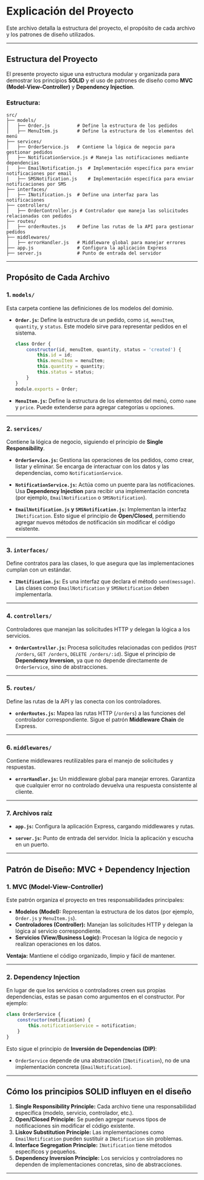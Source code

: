 # Explicación del Proyecto

Este archivo detalla la estructura del proyecto, el propósito de cada archivo y los patrones de diseño utilizados.

---

## **Estructura del Proyecto**
El presente proyecto sigue una estructura modular y organizada para demostrar los principios **SOLID** y el uso de patrones de diseño como **MVC (Model-View-Controller)** y **Dependency Injection**.

### **Estructura:**
```plaintext
src/
├── models/
│   ├── Order.js          # Define la estructura de los pedidos
│   ├── MenuItem.js       # Define la estructura de los elementos del menú
├── services/
│   ├── OrderService.js   # Contiene la lógica de negocio para gestionar pedidos
│   ├── NotificationService.js # Maneja las notificaciones mediante dependencias
│   ├── EmailNotification.js  # Implementación específica para enviar notificaciones por email
│   ├── SMSNotification.js    # Implementación específica para enviar notificaciones por SMS
├── interfaces/
│   ├── INotification.js  # Define una interfaz para las notificaciones
├── controllers/
│   ├── OrderController.js # Controlador que maneja las solicitudes relacionadas con pedidos
├── routes/
│   ├── orderRoutes.js    # Define las rutas de la API para gestionar pedidos
├── middlewares/
│   ├── errorHandler.js   # Middleware global para manejar errores
├── app.js                # Configura la aplicación Express
├── server.js             # Punto de entrada del servidor
```

---

## **Propósito de Cada Archivo**

### **1. `models/`**
Esta carpeta contiene las definiciones de los modelos del dominio.

- **`Order.js`:**
  Define la estructura de un pedido, como `id`, `menuItem`, `quantity`, y `status`. Este modelo sirve para representar pedidos en el sistema.

  ```javascript
  class Order {
      constructor(id, menuItem, quantity, status = 'created') {
          this.id = id;
          this.menuItem = menuItem;
          this.quantity = quantity;
          this.status = status;
      }
  }
  module.exports = Order;
  ```

- **`MenuItem.js`:**
  Define la estructura de los elementos del menú, como `name` y `price`. Puede extenderse para agregar categorías u opciones.

---

### **2. `services/`**
Contiene la lógica de negocio, siguiendo el principio de **Single Responsibility**.

- **`OrderService.js`:**
  Gestiona las operaciones de los pedidos, como crear, listar y eliminar. Se encarga de interactuar con los datos y las dependencias, como `NotificationService`.

- **`NotificationService.js`:**
  Actúa como un puente para las notificaciones. Usa **Dependency Injection** para recibir una implementación concreta (por ejemplo, `EmailNotification` o `SMSNotification`).

- **`EmailNotification.js` y `SMSNotification.js`:**
  Implementan la interfaz `INotification`. Esto sigue el principio de **Open/Closed**, permitiendo agregar nuevos métodos de notificación sin modificar el código existente.

---

### **3. `interfaces/`**
Define contratos para las clases, lo que asegura que las implementaciones cumplan con un estándar.

- **`INotification.js`:**
  Es una interfaz que declara el método `send(message)`. Las clases como `EmailNotification` y `SMSNotification` deben implementarla.

---

### **4. `controllers/`**
Controladores que manejan las solicitudes HTTP y delegan la lógica a los servicios.

- **`OrderController.js`:**
  Procesa solicitudes relacionadas con pedidos (`POST /orders`, `GET /orders`, `DELETE /orders/:id`). Sigue el principio de **Dependency Inversion**, ya que no depende directamente de `OrderService`, sino de abstracciones.

---

### **5. `routes/`**
Define las rutas de la API y las conecta con los controladores.

- **`orderRoutes.js`:**
  Mapea las rutas HTTP (`/orders`) a las funciones del controlador correspondiente. Sigue el patrón **Middleware Chain** de Express.

---

### **6. `middlewares/`**
Contiene middlewares reutilizables para el manejo de solicitudes y respuestas.

- **`errorHandler.js`:**
  Un middleware global para manejar errores. Garantiza que cualquier error no controlado devuelva una respuesta consistente al cliente.

---

### **7. Archivos raíz**
- **`app.js`:**
  Configura la aplicación Express, cargando middlewares y rutas.

- **`server.js`:**
  Punto de entrada del servidor. Inicia la aplicación y escucha en un puerto.

---

## **Patrón de Diseño: MVC + Dependency Injection**

### **1. MVC (Model-View-Controller)**
Este patrón organiza el proyecto en tres responsabilidades principales:
- **Modelos (Model):**
  Representan la estructura de los datos (por ejemplo, `Order.js` y `MenuItem.js`).
- **Controladores (Controller):**
  Manejan las solicitudes HTTP y delegan la lógica al servicio correspondiente.
- **Servicios (View/Business Logic):**
  Procesan la lógica de negocio y realizan operaciones en los datos.

**Ventaja:** Mantiene el código organizado, limpio y fácil de mantener.

---

### **2. Dependency Injection**
En lugar de que los servicios o controladores creen sus propias dependencias, estas se pasan como argumentos en el constructor. Por ejemplo:
```javascript
class OrderService {
    constructor(notification) {
        this.notificationService = notification;
    }
}
```
Esto sigue el principio de **Inversión de Dependencias (DIP)**:
- `OrderService` depende de una abstracción (`INotification`), no de una implementación concreta (`EmailNotification`).

---

## **Cómo los principios SOLID influyen en el diseño**
1. **Single Responsibility Principle:** Cada archivo tiene una responsabilidad específica (modelo, servicio, controlador, etc.).
2. **Open/Closed Principle:** Se pueden agregar nuevos tipos de notificaciones sin modificar el código existente.
3. **Liskov Substitution Principle:** Las implementaciones como `EmailNotification` pueden sustituir a `INotification` sin problemas.
4. **Interface Segregation Principle:** `INotification` tiene métodos específicos y pequeños.
5. **Dependency Inversion Principle:** Los servicios y controladores no dependen de implementaciones concretas, sino de abstracciones.

---
